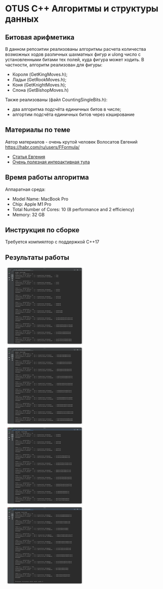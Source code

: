 # OTUS C++ Алгоритмы и структуры данных

## Битовая арифметика

В данном репозитии реализованы алгоритмы расчета количества возможных ходов различных шахматных фигур
и ulong число с установленными битами тех полей, куда фигура может ходить. В частности, алгоритм реализован для фигуры:
- Короля (GetKingMoves.h);
- Ладьи (GetRookMoves.h);
- Коня (GetKnightMoves.h);
- Слона (GetBishopMoves.h)

Также реализованы (файл CountingSingleBits.h): 
- два алгоритма подсчёта единичных битов в числе;
- алгортим подсчёта единичных битов через кэширование

## Материалы по теме
Автор материалов - очень крутой человек Волосатов Евгений https://habr.com/ru/users/FFormula/ 
- [Статья Евгения](https://habr.com/ru/company/otus/blog/476510/)
- [Очень полезная интерактивная тула](https://gekomad.github.io/Cinnamon/BitboardCalculator/)

## Время работы алгоритма
Аппаратная среда:
- Model Name: MacBook Pro
- Chip:	Apple M1 Pro
- Total Number of Cores: 10 (8 performance and 2 efficiency)
- Memory: 32 GB

## Инструкция по сборке

Требуется компиялтор с поддержкой C++17

## Результаты работы
<p align="left">
  <img src="additional/King.png"   style="width:256px; height:256px;">
  <img src="additional/Rook.png"   style="width:256px; height:256px;">
  <img src="additional/Knight.png" style="width:256px; height:256px;">
  <img src="additional/Bishop.png" style="width:256px; height:256px;">

</p>